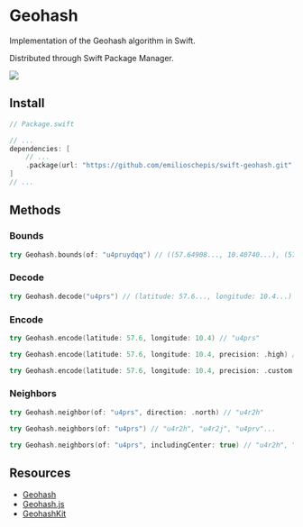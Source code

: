 # Geohash

Implementation of the Geohash algorithm in Swift.

Distributed through Swift Package Manager.

![](https://github.com/emilioschepis/swift-geohash/workflows/test/badge.svg)

## Install
```swift
// Package.swift

// ...
dependencies: [
    // ...
    .package(url: "https://github.com/emilioschepis/swift-geohash.git", from: "1.2.0"),
]
// ...
```

## Methods

### Bounds
```swift
try Geohash.bounds(of: "u4pruydqq") // ((57.64908..., 10.40740...), (57.64912..., 10.40744...))
```

### Decode
```swift
try Geohash.decode("u4prs") // (latitude: 57.6..., longitude: 10.4...)
```

### Encode
```swift
try Geohash.encode(latitude: 57.6, longitude: 10.4) // "u4prs"
```

```swift
try Geohash.encode(latitude: 57.6, longitude: 10.4, precision: .high) // "u4prstv"
```

```swift
try Geohash.encode(latitude: 57.6, longitude: 10.4, precision: .custom(9)) // "u4prstv03"
```

### Neighbors
```swift
try Geohash.neighbor(of: "u4prs", direction: .north) // "u4r2h"
```

```swift
try Geohash.neighbors(of: "u4prs") // "u4r2h", "u4r2j", "u4prv"...
```

```swift
try Geohash.neighbors(of: "u4prs", includingCenter: true) // "u4r2h", "u4r2j", "u4prv"... "u4prs"
```

## Resources
- [Geohash](https://en.wikipedia.org/wiki/Geohash)
- [Geohash.js](https://github.com/davetroy/geohash-js)
- [GeohashKit](https://github.com/maximveksler/GeohashKit)

